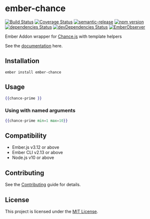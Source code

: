 ember-chance
==============================================================================
[![Build Status](https://img.shields.io/endpoint.svg?url=https%3A%2F%2Factions-badge.atrox.dev%2Frajasegar%2Fember-chance%2Fbadge%3Fref%3Dmaster&style=flat)](https://actions-badge.atrox.dev/rajasegar/ember-chance/goto?ref=master)
[![Coverage Status](https://coveralls.io/repos/github/rajasegar/ember-chance/badge.svg?branch=master)](https://coveralls.io/github/rajasegar/ember-chance?branch=master)
[![semantic-release](https://img.shields.io/badge/%20%20%F0%9F%93%A6%F0%9F%9A%80-semantic--release-e10079.svg)](https://github.com/semantic-release/semantic-release)
[![npm version](http://img.shields.io/npm/v/ember-chance.svg?style=flat)](https://npmjs.org/package/ember-chance "View this project on npm")
[![dependencies Status](https://david-dm.org/rajasegar/ember-chance/status.svg)](https://david-dm.org/rajasegar/ember-chance)
[![devDependencies Status](https://david-dm.org/rajasegar/ember-chance/dev-status.svg)](https://david-dm.org/rajasegar/ember-chance?type=dev)
[![EmberObserver](http://emberobserver.com/badges/ember-chance.svg?branch=master)](http://emberobserver.com/addons/ember-chance)


Ember Addon wrapper for [Chance.js](https://chancejs.com/index.html) with template helpers

See the [documentation](https://rajasegar.github.io/ember-chance) here.


Installation
------------------------------------------------------------------------------

```
ember install ember-chance
```


Usage
------------------------------------------------------------------------------

```hbs
{{chance-prime }}
```

### Using with named arguments
```hbs
{{chance-prime min=1 max=10}}
```

Compatibility
------------------------------------------------------------------------------

* Ember.js v3.12 or above
* Ember CLI v2.13 or above
* Node.js v10 or above

Contributing
------------------------------------------------------------------------------

See the [Contributing](CONTRIBUTING.md) guide for details.

License
------------------------------------------------------------------------------

This project is licensed under the [MIT License](LICENSE.md).
